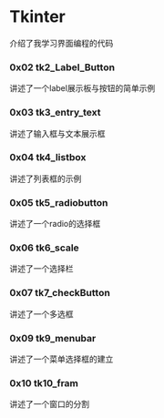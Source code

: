 # Tkinter
介绍了我学习界面编程的代码


### 0x02 tk2_Label_Button

讲述了一个label展示板与按钮的简单示例

### 0x03 tk3_entry_text

讲述了输入框与文本展示框

### 0x04 tk4_listbox

讲述了列表框的示例

### 0x05 tk5_radiobutton

讲述了一个radio的选择框

### 0x06 tk6_scale

讲述了一个选择栏

### 0x07 tk7_checkButton

讲述了一个多选框



### 0x09 tk9_menubar

讲述了一个菜单选择框的建立



### 0x10 tk10_fram

讲述了一个窗口的分割 